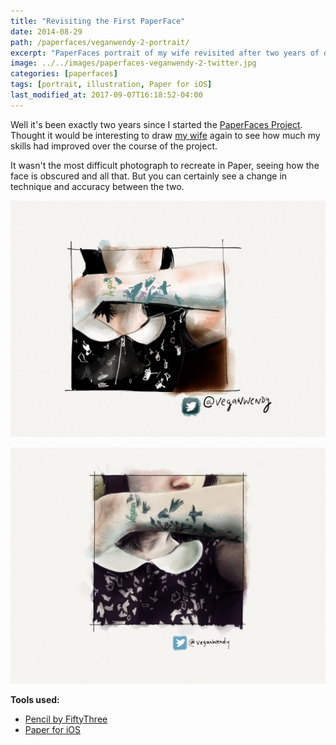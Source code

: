 ```yaml
---
title: "Revisiting the First PaperFace"
date: 2014-08-29
path: /paperfaces/veganwendy-2-portrait/
excerpt: "PaperFaces portrait of my wife revisited after two years of drawing with Paper."
image: ../../images/paperfaces-veganwendy-2-twitter.jpg
categories: [paperfaces]
tags: [portrait, illustration, Paper for iOS]
last_modified_at: 2017-09-07T16:18:52-04:00
---
```


Well it's been exactly two years since I started the [PaperFaces Project](/paperfaces/). Thought it would be interesting to draw [my wife](https://twitter.com/veganwendy) again to see how much my skills had improved over the course of the project.

It wasn't the most difficult photograph to recreate in Paper, seeing how the face is obscured and all that. But you can certainly see a change in technique and accuracy between the two.

![first PaperFaces portrait](../../images/paperfaces-veganwendy-twitter.jpg)

![last PaperFaces portrait?](../../images/paperfaces-veganwendy-2-twitter.jpg)

**Tools used:**

- [Pencil by FiftyThree](https://www.amazon.com/FiftyThree-Digital-Stylus-Pencil-iPhone/dp/B01JJBUYR4/ref=as_li_ss_tl?keywords=pencil+53&qid=1550586265&s=gateway&sr=8-3&linkCode=ll1&tag=mademist-20&linkId=0134793cb840affff60f2e45a7f64678&language=en_US)
- [Paper for iOS](https://paper.bywetransfer.com/)

